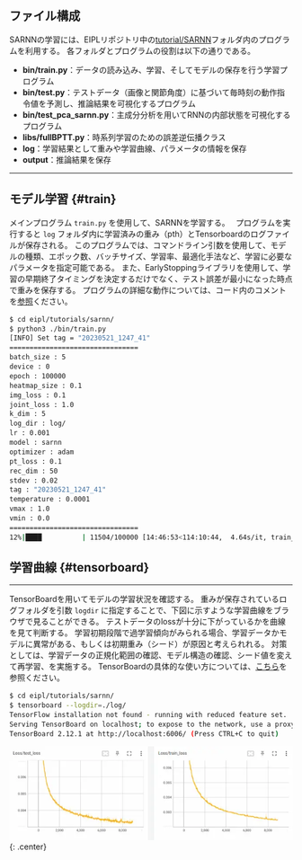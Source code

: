 

## ファイル構成

SARNNの学習には、EIPLリポジトリ中の[tutorial/SARNN](https://github.com/ogata-lab/eipl/tree/master/eipl/tutorials/sarnn)フォルダ内のプログラムを利用する。
各フォルダとプログラムの役割は以下の通りである。

- **bin/train.py**：データの読み込み、学習、そしてモデルの保存を行う学習プログラム
- **bin/test.py**：テストデータ（画像と関節角度）に基づいて毎時刻の動作指令値を予測し、推論結果を可視化するプログラム
- **bin/test_pca_sarnn.py**：主成分分析を用いてRNNの内部状態を可視化するプログラム
- **libs/fullBPTT.py**：時系列学習のための誤差逆伝播クラス
- **log**：学習結果として重みや学習曲線、パラメータの情報を保存
- **output**：推論結果を保存


<!-- #################################################################################################### -->
----
## モデル学習 {#train}
メインプログラム `train.py` を使用して、SARNNを学習する。　
プログラムを実行すると `log` フォルダ内に学習済みの重み（pth）とTensorboardのログファイルが保存される。
このプログラムでは、コマンドライン引数を使用して、モデルの種類、エポック数、バッチサイズ、学習率、最適化手法など、学習に必要なパラメータを指定可能である。
また、EarlyStoppingライブラリを使用して、学習の早期終了タイミングを決定するだけでなく、テスト誤差が最小になった時点で重みを保存する。
プログラムの詳細な動作については、コード内のコメントを[参照](https://github.com/ogata-lab/eipl/blob/master/eipl/tutorials/sarnn/bin/train.py)ください。

```bash 
$ cd eipl/tutorials/sarnn/
$ python3 ./bin/train.py
[INFO] Set tag = "20230521_1247_41"
================================
batch_size : 5
device : 0
epoch : 100000
heatmap_size : 0.1
img_loss : 0.1
joint_loss : 1.0
k_dim : 5
log_dir : log/
lr : 0.001
model : sarnn
optimizer : adam
pt_loss : 0.1
rec_dim : 50
stdev : 0.02
tag : "20230521_1247_41"
temperature : 0.0001
vmax : 1.0
vmin : 0.0
================================
12%|████          | 11504/100000 [14:46:53<114:10:44,  4.64s/it, train_loss=0.000251, test_loss=0.000316]
```


<!-- #################################################################################################### -->
## 学習曲線 {#tensorboard}
-------------------------
TensorBoardを用いてモデルの学習状況を確認する。
重みが保存されているログフォルダを引数 `logdir` に指定することで、下図に示すような学習曲線をブラウザで見ることができる。
テストデータのlossが十分に下がっているかを曲線を見て判断する。
学習初期段階で過学習傾向がみられる場合、学習データかモデルに異常がある、もしくは初期重み（シード）が原因と考えられれる。
対策としては、学習データの正規化範囲の確認、モデル構造の確認、シード値を変えて再学習、を実施する。
TensorBoardの具体的な使い方については、[こちら](https://www.tensorflow.org/tensorboard?hl=ja)を参照ください。

```bash
$ cd eipl/tutorials/sarnn/
$ tensorboard --logdir=./log/
TensorFlow installation not found - running with reduced feature set.
Serving TensorBoard on localhost; to expose to the network, use a proxy or pass --bind_all
TensorBoard 2.12.1 at http://localhost:6006/ (Press CTRL+C to quit)
```

![Learning_curve_using_tensorbaord](img/tensorboard.webp){: .center}

